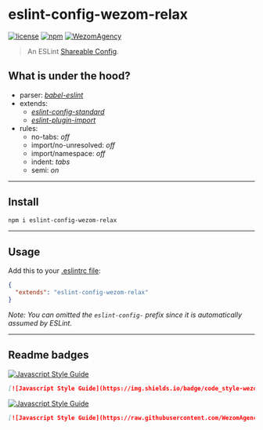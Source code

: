 # eslint-config-wezom-relax

[![license](https://img.shields.io/badge/License-MIT-blue.svg)](https://github.com/WezomAgency/eslint-config-wezom-relax/blob/master/LICENSE)
[![npm](https://img.shields.io/badge/npm-install-orange.svg)](https://www.npmjs.com/package/eslint-config-wezom-relax)
[![WezomAgency](https://img.shields.io/badge/wezom-agency-red.svg)](https://github.com/WezomAgency)


> An ESLint [Shareable Config](http://eslint.org/docs/developer-guide/shareable-configs).


## What is under the hood?

- parser: _[babel-eslint](https://github.com/babel/babel-eslint)_
- extends:
	- _[eslint-config-standard](https://github.com/standard/eslint-config-standard)_
	- _[eslint-plugin-import](https://github.com/benmosher/eslint-plugin-import)_
- rules:
	- no-tabs: _off_
	- import/no-unresolved: _off_
	- import/namespace: _off_
	- indent: _tabs_
	- semi: _on_

---

## Install

```bash
npm i eslint-config-wezom-relax
```

---

## Usage

Add this to your [.eslintrc file](https://eslint.org/docs/user-guide/configuring#configuration-file-formats):

```json
{
  "extends": "eslint-config-wezom-relax"
}
```

_Note: You can omitted the `eslint-config-` prefix since it is automatically assumed by ESLint._


---

## Readme badges

[![Javascript Style Guide](https://img.shields.io/badge/code_style-wezom_relax-red.svg)](https://github.com/WezomAgency/eslint-config-wezom-relax)

```md
[![Javascript Style Guide](https://img.shields.io/badge/code_style-wezom_relax-red.svg)](https://github.com/WezomAgency/eslint-config-wezom-relax)
```

[![Javascript Style Guide](https://raw.githubusercontent.com/WezomAgency/eslint-config-wezom-relax/master/assets/badge.jpg)](https://github.com/WezomAgency/eslint-config-wezom-relax)

```md
[![Javascript Style Guide](https://raw.githubusercontent.com/WezomAgency/eslint-config-wezom-relax/master/assets/badge.jpg)](https://github.com/WezomAgency/eslint-config-wezom-relax)
```
